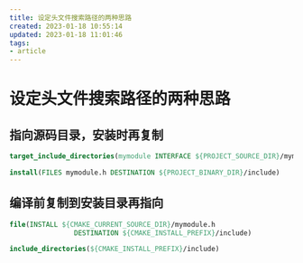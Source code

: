 ```yaml
---
title: 设定头文件搜索路径的两种思路
created: 2023-01-18 10:55:14
updated: 2023-01-18 11:01:46
tags: 
- article
---
```


# 设定头文件搜索路径的两种思路

## 指向源码目录，安装时再复制

```cmake
target_include_directories(mymodule INTERFACE ${PROJECT_SOURCE_DIR}/mymodule)

install(FILES mymodule.h DESTINATION ${PROJECT_BINARY_DIR}/include)
```

## 编译前复制到安装目录再指向

```cmake
file(INSTALL ${CMAKE_CURRENT_SOURCE_DIR}/mymodule.h
                DESTINATION ${CMAKE_INSTALL_PREFIX}/include)

include_directories(${CMAKE_INSTALL_PREFIX}/include)
```
